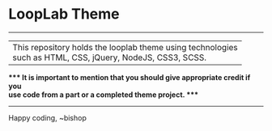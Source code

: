 # LoopLab Theme
<hr>
<table>
  <tr><td>This repository holds the looplab theme using technologies<br>
    such as HTML, CSS, jQuery, NodeJS, CSS3, SCSS.</td>
  </tr>
</table>
<b>*** It is important to mention that you should give appropriate credit if you<br>
  use code from a part or a completed theme project. ***</b>
  <hr>
  Happy coding, 
  ~bishop


